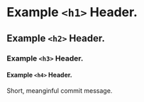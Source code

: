 # Example `<h1>` Header.
## Example `<h2>` Header.
### Example `<h3>` Header.
#### Example `<h4>` Header.
Short, meanginful commit message.
